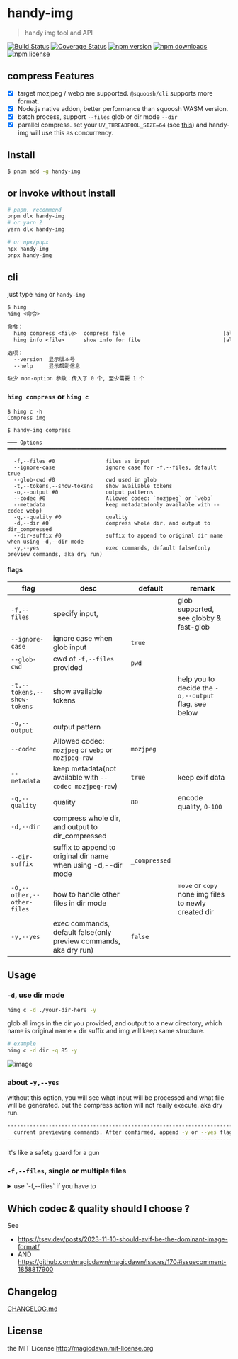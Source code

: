 <!-- AUTO_GENERATED_UNTOUCHED_FLAG -->

# handy-img

> handy img tool and API

[![Build Status](https://img.shields.io/github/actions/workflow/status/magicdawn/handy-img/ci.yml?style=flat-square&branch=main)](https://github.com/magicdawn/handy-img/actions/workflows/ci.yml)
[![Coverage Status](https://img.shields.io/codecov/c/github/magicdawn/handy-img.svg?style=flat-square)](https://codecov.io/gh/magicdawn/handy-img)
[![npm version](https://img.shields.io/npm/v/handy-img.svg?style=flat-square)](https://www.npmjs.com/package/handy-img)
[![npm downloads](https://img.shields.io/npm/dm/handy-img.svg?style=flat-square)](https://www.npmjs.com/package/handy-img)
[![npm license](https://img.shields.io/npm/l/handy-img.svg?style=flat-square)](http://magicdawn.mit-license.org)

## compress Features

- [x] target mozjpeg / webp are supported. `@squoosh/cli` supports more format.
- [x] Node.js native addon, better performance than squoosh WASM version.
- [x] batch process, support `--files` glob or dir mode `--dir`
- [x] parallel compress. set your `UV_THREADPOOL_SIZE=64` (see [this](https://www.sebastienvercammen.be/your-libuv-thread-pool-size-is-too-small/)) and handy-img will use this as concurrency.

## Install

```sh
$ pnpm add -g handy-img
```

## or invoke without install

```sh
# pnpm, recommend
pnpm dlx handy-img
# or yarn 2
yarn dlx handy-img

# or npx/pnpx
npx handy-img
pnpx handy-img
```

## cli

just type `himg` or `handy-img`

```txt
$ himg
himg <命令>

命令：
  himg compress <file>  compress file                               [aliases: c]
  himg info <file>      show info for file                          [aliases: i]

选项：
  --version  显示版本号                                                   [布尔]
  --help     显示帮助信息                                                 [布尔]

缺少 non-option 参数：传入了 0 个, 至少需要 1 个
```

### `himg compress` or `himg c`

```
$ himg c -h
Compress img

$ handy-img compress

━━━ Options ━━━━━━━━━━━━━━━━━━━━━━━━━━━━━━━━━━━━━━━━━━━━━━━━━━━━━━━━━━━━━━━━━━━━━

  -f,--files #0                files as input
  --ignore-case                ignore case for -f,--files, default true
  --glob-cwd #0                cwd used in glob
  -t,--tokens,--show-tokens    show available tokens
  -o,--output #0               output patterns
  --codec #0                   Allowed codec: `mozjpeg` or `webp`
  --metadata                   keep metadata(only available with --codec webp)
  -q,--quality #0              quality
  -d,--dir #0                  compress whole dir, and output to dir_compressed
  --dir-suffix #0              suffix to append to original dir name when using -d,--dir mode
  -y,--yes                     exec commands, default false(only preview commands, aka dry run)
```

#### flags

| flag                        | desc                                                             | default       | remark                                               |
| --------------------------- | ---------------------------------------------------------------- | ------------- | ---------------------------------------------------- |
| `-f,--files`                | specify input,                                                   |               | glob supported, see globby & fast-glob               |
| `--ignore-case`             | ignore case when glob input                                      | `true`        |                                                      |
| `--glob-cwd`                | cwd of `-f,--files` provided                                     | `pwd`         |                                                      |
| `-t,--tokens,--show-tokens` | show available tokens                                            |               | help you to decide the `-o,--output` flag, see below |
| `-o,--output`               | output pattern                                                   |               |                                                      |
| `--codec`                   | Allowed codec: `mozjpeg` or `webp` or `mozjpeg-raw`              | `mozjpeg`     |                                                      |
| `--metadata`                | keep metadata(not available with `--codec mozjpeg-raw`)          | `true`        | keep exif data                                       |
| `-q,--quality`              | quality                                                          | `80`          | encode quality, `0-100`                              |
| `-d,--dir`                  | compress whole dir, and output to dir_compressed                 |               |                                                      |
| `--dir-suffix`              | suffix to append to original dir name when using -d,--dir mode   | `_compressed` |                                                      |
| `-O,--other,--other-files`  | how to handle other files in dir mode                            |               | `move` or `copy` none img files to newly created dir |
| `-y,--yes`                  | exec commands, default false(only preview commands, aka dry run) | `false`       |                                                      |

## Usage

### `-d`, use dir mode

```sh
himg c -d ./your-dir-here -y
```

glob all imgs in the dir you provided, and output to a new directory, which name is original name + dir suffix
and img will keep same structure.

```sh
# example
himg c -d dir -q 85 -y
```

![image](https://user-images.githubusercontent.com/4067115/227441783-407dab2e-9eb2-4be8-bfaf-635bee4787ae.png)

### about `-y,--yes`

without this option, you will see what input will be processed and what file will be generated.
but the compress action will not really execute. aka dry run.

```sh
--------------------------------------------------------------------------------
  current previewing commands. After comfirmed, append -y or --yes flag to execute
--------------------------------------------------------------------------------
```

it's like a safety guard for a gun

### `-f,--files`, single or multiple files

<details>
	<summary>use `-f,--files` if you have to</summary>

#### 1.decide input

![image](https://user-images.githubusercontent.com/4067115/180050266-1e3a1f46-0e8d-486a-8ea2-8c2dac604a9f.png)

#### 2.then use `-t,--tokens,--show-tokens` show available tokens

![image](https://user-images.githubusercontent.com/4067115/180050603-bb4ea54d-cad6-4c91-b86d-0f6d48cde788.png)

#### 3.write your output pattern & preview

example pattern `himg c -f './*.jpg' -t -o ':dir/:name_compressed.:ext'`
![image](https://user-images.githubusercontent.com/4067115/180050746-084418e3-1ac4-43d9-9e7e-5fe07728a60c.png)

example pattern `himg c -f './*.jpg' -t -o ':dir/compressed/:name.:ext'`
![image](https://user-images.githubusercontent.com/4067115/180050958-59196349-3693-4fef-9f92-c9520babccf3.png)

#### 4.use `-y,--yes` to execute

</details>

## Which codec & quality should I choose ?

See

- https://tsev.dev/posts/2023-11-10-should-avif-be-the-dominant-image-format/
- AND https://github.com/magicdawn/magicdawn/issues/170#issuecomment-1858817900

## Changelog

[CHANGELOG.md](CHANGELOG.md)

## License

the MIT License http://magicdawn.mit-license.org
